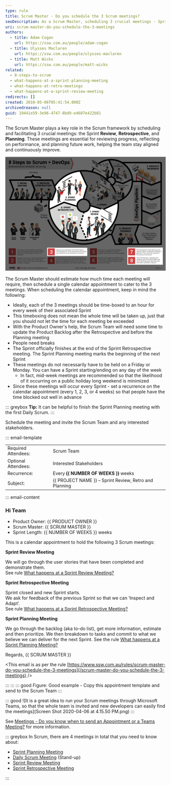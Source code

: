 ```yaml
---
type: rule
title: Scrum Master - Do you schedule the 3 Scrum meetings?
seoDescription: As a Scrum Master, scheduling 3 crucial meetings - Sprint Review, Retrospective, and Planning - ensures successful Sprints.
uri: scrum-master-do-you-schedule-the-3-meetings
authors:
  - title: Adam Cogan
    url: https://ssw.com.au/people/adam-cogan
  - title: Ulysses Maclaren
    url: https://ssw.com.au/people/ulysses-maclaren
  - title: Matt Wicks
    url: https://ssw.com.au/people/matt-wicks
related:
  - 8-steps-to-scrum
  - what-happens-at-a-sprint-planning-meeting
  - what-happens-at-retro-meetings
  - what-happens-at-a-sprint-review-meeting
redirects: []
created: 2010-05-06T05:41:54.000Z
archivedreason: null
guid: 19441e59-3e96-4747-8bd9-e4607e422b81
---
```


The Scrum Master plays a key role in the Scrum framework by scheduling and facilitating 3 crucial meetings: the Sprint **Review**, **Retrospective**, and **Planning**. These meetings are essential for reviewing progress, reflecting on performance, and planning future work, helping the team stay aligned and continuously improve.

<!--endintro-->

![Figure: The 3 meetings in the Scrum steps](8StepstoScrum-meetings.png)

The Scrum Master should estimate how much time each meeting will require, then schedule a single calendar appointment to cater to the 3 meetings. When scheduling the calendar appointment, keep in mind the following:

* Ideally, each of the 3 meetings should be time-boxed to an hour for every week of their associated Sprint
* This timeboxing does not mean the whole time will be taken up, just that you should not let the time for each meeting be exceeded
* With the Product Owner's help, the Scrum Team will need some time to update the Product Backlog after the Retrospective and before the Planning meeting
* People need breaks
* The Sprint officially finishes at the end of the Sprint Retrospective meeting. The Sprint Planning meeting marks the beginning of the next Sprint
* These meetings do not necessarily have to be held on a Friday or Monday. You can have a Sprint starting/ending on any day of the week
  * In fact, mid-week meetings are recommended so that the likelihood of it occurring on a public holiday long weekend is minimized
* Since these meetings will occur every Sprint - set a recurrence on the calendar appointment (every 1, 2, 3, or 4 weeks) so that people have the time blocked out well in advance

::: greybox
**Tip:** It can be helpful to finish the Sprint Planning meeting with the first Daily Scrum.
:::

Schedule the meeting and invite the Scrum Team and any interested stakeholders.

::: email-template

| | |
| -------- | --- |
| Required Attendees: | Scrum Team |
| Optional Attendees: | Interested Stakeholders |
| Recurrence: | Every **{{ NUMBER OF WEEKS }}** weeks |
| Subject: | {{ PROJECT NAME }} – Sprint Review, Retro and Planning |
::: email-content

### Hi Team

* Product Owner: {{ PRODUCT OWNER }}
* Scrum Master: {{ SCRUM MASTER }}
* Sprint Length: {{ NUMBER OF WEEKS }} weeks

This is a calendar appointment to hold the following 3 Scrum meetings:

**Sprint Review Meeting**

We will go through the user stories that have been completed and demonstrate them.  
See rule [What happens at a Sprint Review Meeting?](/do-you-know-what-happens-at-a-sprint-review-meeting)

**Sprint Retrospective Meeting**

Sprint closed and new Sprint starts.  
We ask for feedback of the previous Sprint so that we can ‘Inspect and Adapt’.  
See rule [What happens at a Sprint Retrospective Meeting?](/do-you-know-what-happens-at-a-sprint-retrospective-meeting)

**Sprint Planning Meeting**

We go through the backlog (aka to-do list), get more information, estimate and then prioritize.
We then breakdown to tasks and commit to what we believe we can deliver for the next Sprint.
See the rule [What happens at a Sprint Planning Meeting?](/what-happens-at-a-sprint-planning-meeting)

Regards,
{{ SCRUM MASTER }}

&lt;This email is as per the rule [https://www.ssw.com.au/rules/scrum-master-do-you-schedule-the-3-meetings](/scrum-master-do-you-schedule-the-3-meetings) /&gt;

:::
:::
::: good
Figure: Good example - Copy this appointment template and send to the Scrum Team
:::

::: good
![It is a great idea to run your Scrum meetings through Microsoft Teams, so that the whole team is invited and new developers can easily find the meetings](Screen Shot 2020-04-06 at 4.15.50 PM.png)
:::

See [Meetings - Do you know when to send an Appointment or a Teams Meeting?](/send-appointment-or-teams-meeting) for more information.

::: greybox
In Scrum, there are 4 meetings in total that you need to know about:

* [Sprint Planning Meeting](/what-happens-at-a-sprint-planning-meeting)
* [Daily Scrum Meeting](/meeting-do-you-update-your-tasks-before-the-daily-scrum "Daily Scrum Meeting") (Stand-up)
* [Sprint Review Meeting](/do-you-know-what-happens-at-a-sprint-review-meeting "Sprint Review Meeting")
* [Sprint Retrospective Meeting](/do-you-know-what-happens-at-a-sprint-retrospective-meeting "Sprint Retrospective Meeting")

:::
